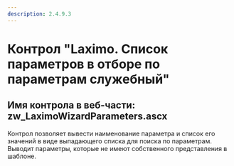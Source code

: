 ```yaml
---
description: 2.4.9.3
---
```


# Контрол "Laximo. Список параметров в отборе по параметрам служебный"

## Имя контрола в веб-части: zw\_LaximoWizardParameters.ascx

Контрол позволяет вывести наименование параметра и список его значений в виде выпадающего списка для поиска по параметрам. Выводит параметры, которые не имеют собственного представления в шаблоне.

